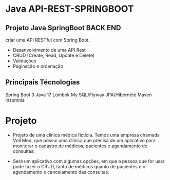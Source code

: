 # Java API-REST-SPRINGBOOT

## Projeto Java SpringBoot BACK END
criar uma API RESTful com Spring Boot.
- Desenvolvimento de uma API Rest
- CRUD (Create, Read, Update e Delete)
- Validações
- Paginação e ordenação

## Principais Técnologias
Spring Boot 3
Java 17
Lombok
My SQL/Flyway
JPA/Hibernete
Maven
Insomnia

# Projeto 

- Projeto de uma clínica médica fictícia. Temos uma empresa chamada Voll Med, que possui uma clínica que precisa de um aplicativo para monitorar o cadastro de médicos, pacientes e agendamento de consultas.

- Será um aplicativo com algumas opções, em que a pessoa que for usar pode fazer o CRUD, tanto de médicos quanto de pacientes e o agendamento e cancelamento das consultas.
